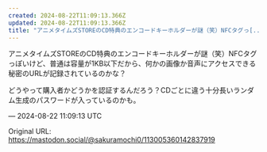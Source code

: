 ```yaml
---
created: 2024-08-22T11:09:13.366Z
updated: 2024-08-22T11:09:13.366Z
title: "アニメタイムズSTOREのCD特典のエンコードキーホルダーが謎（笑）NFCタグっ[...]"
---
```


<p>アニメタイムズSTOREのCD特典のエンコードキーホルダーが謎（笑）NFCタグっぽいけど、普通は容量が1KB以下だから、何かの画像か音声にアクセスできる秘密のURLが記録されているのかな？</p><p>どうやって購入者かどうかを認証するんだろう？CDごとに違う十分長いランダム生成のパスワードが入っているのかも。</p>

&mdash; 2024-08-22 11:09:13 UTC

Original URL: https://mastodon.social/@sakuramochi0/113005360142837919
